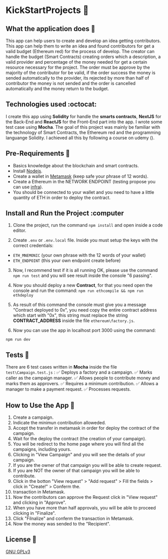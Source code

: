 # KickStartProjects :rocket:

## What the application does :rocket:
This app can help users to create and develop an idea getting contributors. This app can help them to write an idea and found contributors for get a valid budget (Ethereum red) for the process of develop. The creator can handle the budget (Smart Contracts) creating orders which a description, a valid provider and percentage of the money needed for get a certain resource necessary for the project. The order must be approve by the majority of the contributor for be valid, if the order success the money is sended automatically to the provider, its rejected by more than half of contributor the money is not sended and the order is cancelled automatically and the money return to the budget.

## Technologies used :octocat:
I create this app using **Solidity** for handle the **smarts contracts**, **NextJS** for the Back-End and **ReactJS** for the Front-End part into the app. I wrote some test case using **Mocha**. The goal of this project was mainly be familiar with the technology of Smart Contracts, the Ethereum red and the programming languange Solidity. I achieved all this by following a course on udemy ().

## Pre-Requirements :dvd:
* Basics knowledge about the blockchain and smart contracts.
* Install [Nodejs](https://nodejs.dev/en/download/).
* Create a wallet in [Metamask](https://metamask.io/) (keep safe your phrase of 12 words).
* Create a Ethereum in the NETWORK ENDPOINT (testing propose you can use [infra](https://infura.io/)).
* You should be connected to your wallet and you need to have a little quantity of ETH in order to deploy the contract.

## Install and Run the Project :computer

1. Clone the project, run the command `npm install` and open inside a code editor.

2. Create `.env` or `.env.local` file. Inside you must setup the keys with the correct credentials: 
* `ETH_MNEMONIC` (your own phrase with the 12 words of your wallet) 
* `ETH_ENDPOINT` (this your own endpoint create before)

3. Now, I recommend test if it is all running OK, please use the command `npm run test` and you will see result inside the console "6 passing".

4. Now you should deploy a new **Contract**, for that you need open the console and run the command: 
`npm run ethcompile && npm run ethdeploy`

5. As result of this command the console must give you a message "Contract deployed to 0x", you need copy the entire contract address which start with "0x", this string must replace the string **CONTRACT_ADDRESS** inside the file `ethereum\factory.js`.

6. Now you can use the app in localhost port 3000 using the command:

`npm run dev`

## Tests :space_invader:
There are 6 test cases written in **Mocha** inside the file `test\Campaign.test.js` :
    :white_check_mark: Deploys a factory and a campaign.
    :white_check_mark: Marks caller as the campaign manager.
    :white_check_mark: Allows people to contribute money and marks them as approvers.
    :white_check_mark: Requires a minimum contribution.
    :white_check_mark: Allows a manager to make a payment request.
    :white_check_mark: Processes requests.


## How to Use the App :calling:

1. Create a campaign.
2. Indicate the minimun contribution alloweded.
3. Accept the transfer in metamask in order for deploy the contract of the campaign.
4. Wait for the deploy the contract (the creation of your campaign).
5. You will be redirect to the home page where you will find all the campaigns, including yours.
6. Clicking in "View Campaign" and you will see the details of your campaign.
7. If you are the owner of that campaign you will be able to create request.
8. If you are NOT the owner of that campaign you will be able to contribute.
9. Click in the botton "View request" > "Add request" > Fill the fields > click in "Create!" > Conferm the.
10. transaction in Metamask.
11. Now the contributors can approve the Request click in "View request" and clicking in "Approve".
12. When you have more than half approvals, you will be able to proceed clicking in "Finalize".
13. Click "Filnalize" and conferm the transaction in Metamask.
14. Now the money was sended to the "Recipient".

## License :memo:
[GNU GPLv3](https://choosealicense.com/licenses/gpl-3.0/)